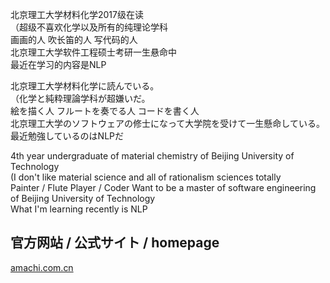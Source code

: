北京理工大学材料化学2017级在读  
（超级不喜欢化学以及所有的纯理论学科  
画画的人 吹长笛的人 写代码的人  
北京理工大学软件工程硕士考研一生悬命中  
最近在学习的内容是NLP  

北京理工大学材料化学に読んでいる。  
（化学と純粋理論学科が超嫌いだ。  
絵を描く人 フルートを奏でる人 コードを書く人  
北京理工大学のソフトウェアの修士になって大学院を受けて一生懸命している。  
最近勉強しているのはNLPだ  

4th year undergraduate of material chemistry of Beijing University of Technology  
(I don't like material science and all of rationalism sciences totally  
Painter / Flute Player / Coder
Want to be a master of software engineering of Beijing University of Technology  
What I'm learning recently is NLP  

## 官方网站 / 公式サイト /  homepage
[amachi.com.cn](https://amachi.com.cn)

<!--
**AmachiInori/amachiinori** is a ✨ _special_ ✨ repository because its `README.md` (this file) appears on your GitHub profile.

Here are some ideas to get you started:

- 🔭 I’m currently working on ...
- 🌱 I’m currently learning ...
- 👯 I’m looking to collaborate on ...
- 🤔 I’m looking for help with ...
- 💬 Ask me about ...
- 📫 How to reach me: ...
- 😄 Pronouns: ...
- ⚡ Fun fact: ...
-->
